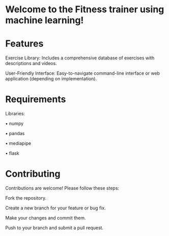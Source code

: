 # Welcome to the Fitness trainer using machine learning! 

 # Features #

Exercise Library: Includes a comprehensive database of exercises with descriptions and videos.

User-Friendly Interface: Easy-to-navigate command-line interface or web application (depending on implementation).

# Requirements
Libraries:

• numpy

• pandas

• mediapipe

• flask

# Contributing
Contributions are welcome! Please follow these steps:

Fork the repository.

Create a new branch for your feature or bug fix.

Make your changes and commit them.

Push to your branch and submit a pull request.
